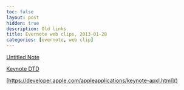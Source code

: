```yaml
---
toc: false
layout: post
hidden: true
description: Old links
title: Evernote web clips, 2013-01-28
categories: [evernote, web clip]
---
```


[Untitled Note](http://web.archive.org/web/20040203003742/http://developer.apple.com/technotes/tn2002/tn2067.html)

[Keynote DTD]()

[https://developer.apple.com/appleapplications/keynote-apxl.html]()

